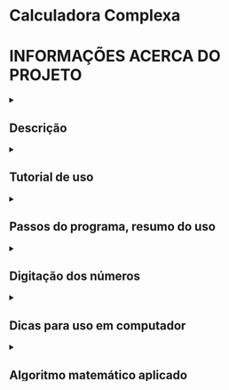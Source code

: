 # Calculadora Complexa

# INFORMAÇÕES ACERCA DO PROJETO

<details>
<summary><h2>Descrição</h2></summary>
<p> Calculadora Complexa para cálculos de engenharia. Foi criada com intuito de ajudar estudantes da engenharia - em especial da engenharia elétrica - a resolver sistemas numéricos lineares que envolvem números complexos.</p>
<p>Tendo em vista a grande recorrência do uso de sistemas complexos, esta calculadora visa facilitar a resolução de atividades, problemas e trabalhos do curso. Não obstante, este projeto pode ser utilizado por alunos de engenharias em geral, matemática, física ou áreas afins em qualquer nível de graduação, assim como entusiastas e programadores.</p>
</details>
<details>
<summary><h2>Tutorial de uso</h2></summary>
<h3> O uso do programa é de fácil entendimento, tomam-se os seguintes passos: </h3>
<p> 1) Tendo um sistema linear complexo, define-se o tamanho do sistema, que pode ser 1x1 a 5x5. Este tamanho será a ordem da matriz dos coeficientes, matriz A do sistema <strong>A.X = B</strong>.</p>
<p> 2) Após enviar, deve-se digitar os números de cada matriz, A e B. Nesse momento é possível também alterar a forma complexa adotada nos termos cada matriz, tendo disponíveis as formas <em>Retangular</em> e <em>Polar</em>. </p>
<p> 3) Envie as matrizes, aguarde, e veja os resultados nas variáveis X mostradas ordenadamente. É possível selecionar um número de casas decimais para os resultados, para isso basta selecionar <em>Padrão</em>, escolher e clicar no botão de enviar. </p>
</details>
<details>
<summary><h2>Passos do programa, resumo do uso</h2></summary>
<h3>Existem três passos base no programa:</h3>
<p> 1. O passo de escolha do #tipo das matrizes; </p>
<p> 2. O passo de digitação das matrizes, #matriz. </p>
<p> 3. O passo de mostragem de #resultados </p>
<p> Clicar nos botões de envio redireciona para o tópico seguinte na página.</p>
</details>
<details>
<summary><h2>Digitação dos números</h2></summary>
<h3> Formas possíveis de digitação: </h3>

| Tipo | Simbologia | Exemplo |
|-----:|------------|---------|
| Positivo | + (opcional) | +83 ou 83 |
| Negativo | - | -15 |
| Decimal | . ou , | 1,92 ou 1.92 |
| Potência de 10 | e[expoente]| 5e-2 = 0.05 |
| Misturando |  | -500,2e-3 = -0.5002 |

</details>
<details>
<summary><h2>Dicas para uso em computador</h2></summary>
<h3>Além de utilizar um mouse para navegar até um elemento e clicar sobre ele, também é possível utilizar o teclado.</h3>
<p> Utilize <code>tab</code> para selecionar o próximo elemento e <code>shift</code>+<code>tab</code> para retornar ao anterior. </p>
<p> Pressionar <code>enter</code> executa um botão ou abre uma seleção de opções. </p>
<p> Utilize <code>enter</code> para selecionar uma opção, navegando por elas com as <code>setas</code> do teclado. </p>
<p> Nessa utilização, é necessário apertar duas vezes <code>tab</code> para passar dos botões para outros elementos. Pressionando pela segunda vez e apertando <code>enter</code> irá navegar até o próximo <em>passo</em>. </p>
</details>
<details>
<summary><h2>Algoritmo matemático aplicado</h2></summary>
<h3>Para resolver os sistemas de matrizes, foi aplicada a <em>Regra de Cramer</em></h3>
<p> A Regra de Cramer consiste em calcular n+1 determinantes, para uma matriz n x n modificando a matriz de coeficientes. </p>
<p> Dividindo cada determinante de matriz modificada pelo determinante da matriz original, obtém-se os valores que resolvem o sistema. </p>
<p> A regra é baseada em estudos de Álgebra Linear e resolução de Sistemas Lineares, e aplicada sobre sistemas de números reais. </p>
<p> Um grande passo deste algoritmo foi aplicar os conceitos base para a regra de maneira que possam ser utilizados em sistemas com números complexos. </p>
</details>
